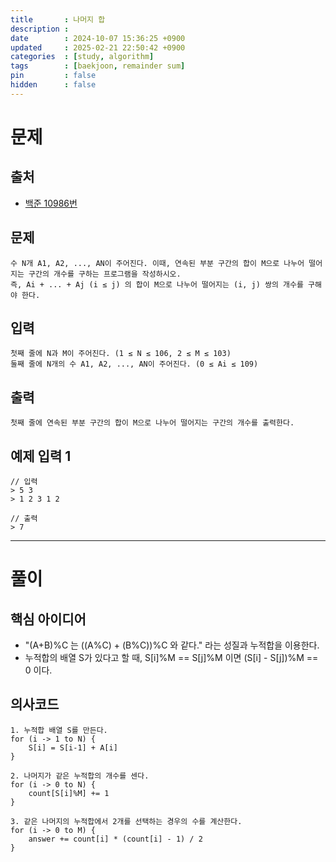 ```yaml
---
title       : 나머지 합
description :
date        : 2024-10-07 15:36:25 +0900
updated     : 2025-02-21 22:50:42 +0900
categories  : [study, algorithm]
tags        : [baekjoon, remainder sum]
pin         : false
hidden      : false
---
```


# 문제

## 출처
- [백준 10986번](https://www.acmicpc.net/problem/10986)

## 문제
```plaintext
수 N개 A1, A2, ..., AN이 주어진다. 이때, 연속된 부분 구간의 합이 M으로 나누어 떨어지는 구간의 개수를 구하는 프로그램을 작성하시오.
즉, Ai + ... + Aj (i ≤ j) 의 합이 M으로 나누어 떨어지는 (i, j) 쌍의 개수를 구해야 한다.
```

## 입력
```plaintext
첫째 줄에 N과 M이 주어진다. (1 ≤ N ≤ 106, 2 ≤ M ≤ 103)
둘째 줄에 N개의 수 A1, A2, ..., AN이 주어진다. (0 ≤ Ai ≤ 109)
```

## 출력
```plaintext
첫째 줄에 연속된 부분 구간의 합이 M으로 나누어 떨어지는 구간의 개수를 출력한다.
```

## 예제 입력 1 
```plaintext
// 입력
> 5 3
> 1 2 3 1 2

// 출력
> 7
```

---

# 풀이

## 핵심 아이디어
- "(A+B)%C 는 ((A%C) + (B%C))%C 와 같다." 라는 성질과 누적합을 이용한다.
- 누적합의 배열 S가 있다고 할 때, S[i]%M == S[j]%M 이면 (S[i] - S[j])%M == 0 이다.

## 의사코드
```plaintext
1. 누적합 배열 S를 만든다.
for (i -> 1 to N) {
    S[i] = S[i-1] + A[i]
}

2. 나머지가 같은 누적합의 개수를 센다.
for (i -> 0 to N) {
    count[S[i]%M] += 1
}

3. 같은 나머지의 누적합에서 2개를 선택하는 경우의 수를 계산한다.
for (i -> 0 to M) {
    answer += count[i] * (count[i] - 1) / 2
}
```
